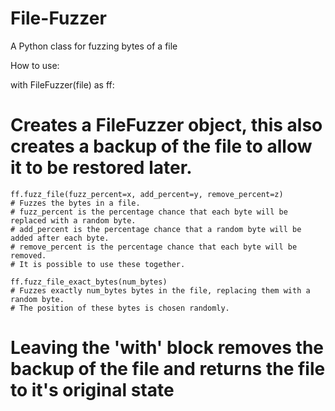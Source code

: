 # File-Fuzzer
A Python class for fuzzing bytes of a file

How to use:

with FileFuzzer(file) as ff:
# Creates a FileFuzzer object, this also creates a backup of the file to allow it to be restored later.

    ff.fuzz_file(fuzz_percent=x, add_percent=y, remove_percent=z)
    # Fuzzes the bytes in a file.
    # fuzz_percent is the percentage chance that each byte will be replaced with a random byte.
    # add_percent is the percentage chance that a random byte will be added after each byte.
    # remove_percent is the percentage chance that each byte will be removed.
    # It is possible to use these together.
    
    ff.fuzz_file_exact_bytes(num_bytes)
    # Fuzzes exactly num_bytes bytes in the file, replacing them with a random byte.
    # The position of these bytes is chosen randomly.
  
# Leaving the 'with' block removes the backup of the file and returns the file to it's original state
